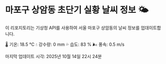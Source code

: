 
# 마포구 상암동 초단기 실황 날씨 정보 🌤️

이 리포지토리는 기상청 API를 사용하여 서울 마포구 상암동의 날씨 정보를 업데이트합니다. 

🌡️ 기온: 18.5 ℃
💧 강수량: 0 mm
💦 습도: 83 %
🌬️ 풍속: 0.5 m/s

마지막 업데이트 시각: 2025년 10월 14일 22시 24분    
